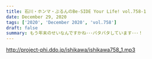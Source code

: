```yaml
---
title: 石川・ホンマ・ぶるんのBe-SIDE Your Life! vol.758-1
date: December 29, 2020
tags: ['2020', 'December 2020', 'vol.758']
draft: false
summary: もう年末のせいなんですかね･･･バタバタしています･･･！
---
```


http://project-phi.ddo.jp/ishikawa/ishikawa758_1.mp3